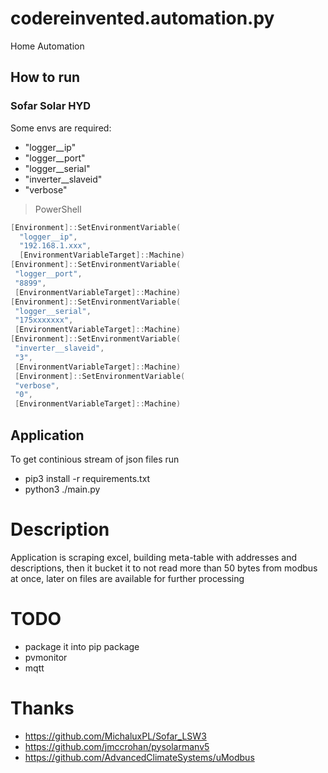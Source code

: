 # codereinvented.automation.py
Home Automation

## How to run

### Sofar Solar HYD

Some envs are required:
-  "logger__ip"
-  "logger__port"
-  "logger__serial"
-  "inverter__slaveid"
-  "verbose"
> PowerShell


```powershell
[Environment]::SetEnvironmentVariable(
  "logger__ip",
  "192.168.1.xxx",
  [EnvironmentVariableTarget]::Machine)
[Environment]::SetEnvironmentVariable(
 "logger__port",
 "8899",
 [EnvironmentVariableTarget]::Machine)
[Environment]::SetEnvironmentVariable(
 "logger__serial",
 "175xxxxxxx",
 [EnvironmentVariableTarget]::Machine)
[Environment]::SetEnvironmentVariable(
 "inverter__slaveid",
 "3",
 [EnvironmentVariableTarget]::Machine)
 [Environment]::SetEnvironmentVariable(
 "verbose",
 "0",
 [EnvironmentVariableTarget]::Machine)
```

## Application

To get continious stream of json files run 
- pip3 install -r requirements.txt
- python3 ./main.py


# Description

Application is scraping excel, building meta-table with addresses and descriptions, then it bucket it to not read more than 50 bytes from modbus at once, later on files are available for further processing

# TODO
- package it into pip package
- pvmonitor
- mqtt


# Thanks
- https://github.com/MichaluxPL/Sofar_LSW3
- https://github.com/jmccrohan/pysolarmanv5
- https://github.com/AdvancedClimateSystems/uModbus
